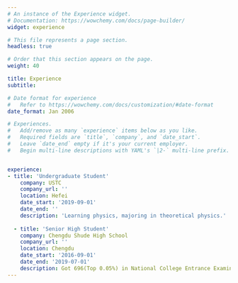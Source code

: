 ```yaml
---
# An instance of the Experience widget.
# Documentation: https://wowchemy.com/docs/page-builder/
widget: experience

# This file represents a page section.
headless: true

# Order that this section appears on the page.
weight: 40

title: Experience
subtitle:

# Date format for experience
#   Refer to https://wowchemy.com/docs/customization/#date-format
date_format: Jan 2006

# Experiences.
#   Add/remove as many `experience` items below as you like.
#   Required fields are `title`, `company`, and `date_start`.
#   Leave `date_end` empty if it's your current employer.
#   Begin multi-line descriptions with YAML's `|2-` multi-line prefix.


experience:
- title: 'Undergraduate Student'
    company: USTC
    company_url: ''
    location: Hefei
    date_start: '2019-09-01'
    date_end: ''
    description: 'Learning physics, majoring in theoretical physics.'
        
  - title: 'Senior High Student'
    company: Chengdu Shude High School
    company_url: ''
    location: Chengdu
    date_start: '2016-09-01'
    date_end: '2019-07-01'
    description: Got 696(Top 0.05%) in National College Entrance Examination.
---
```


